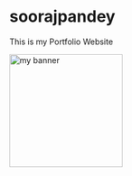 # soorajpandey

This is my Portfolio Website

<p align=”center”>
<img width="200" height="200" src="https://github.com/soorajpandey/soorajpandey/assets/42384377/1fef47fb-8077-4905-9df2-60f0354b5321" alt="my banner">
</p>
